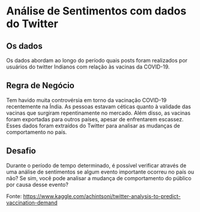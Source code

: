 # Análise de Sentimentos com dados do Twitter

## Os dados

Os dados abordam ao longo do período quais posts foram realizados por usuários do twitter Indianos com relação às vacinas da COVID-19.

## Regra de Negócio

Tem havido muita controvérsia em torno da vacinação COVID-19 recentemente na Índia. As pessoas estavam céticas quanto à validade das vacinas que surgiram repentinamente no mercado. Além disso, as vacinas foram exportadas para outros países, apesar de enfrentarem escassez. Esses dados foram extraídos do Twitter para analisar as mudanças de comportamento no país.

## Desafio

Durante o período de tempo determinado, é possível verificar através de uma análise de sentimentos se algum evento importante ocorreu no país ou não? Se sim, você pode analisar a mudança de comportamento do público por causa desse evento? 


Fonte: https://www.kaggle.com/achintsoni/twitter-analysis-to-predict-vaccination-demand
